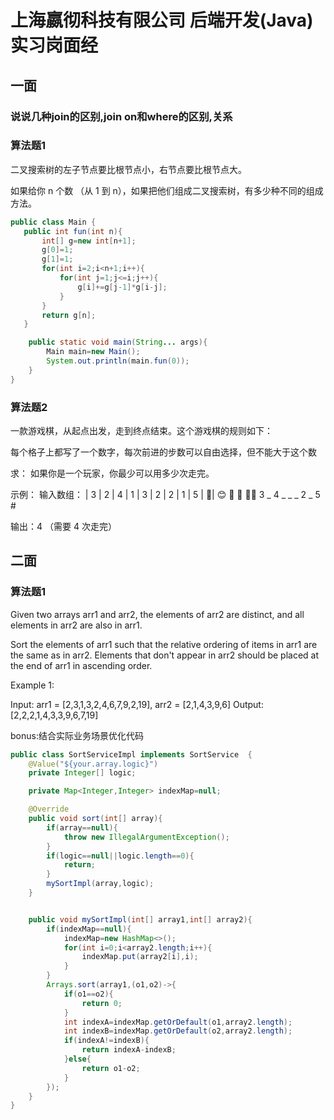 # 上海嬴彻科技有限公司 后端开发(Java)实习岗面经

## 一面

### 说说几种join的区别,join on和where的区别,关系

### 算法题1

二叉搜索树的左子节点要比根节点小，右节点要比根节点大。


如果给你 n 个数 （从 1 到 n），如果把他们组成二叉搜索树，有多少种不同的组成方法。

```java
public class Main {
   public int fun(int n){
       int[] g=new int[n+1];
       g[0]=1;
       g[1]=1;
       for(int i=2;i<n+1;i++){
           for(int j=1;j<=i;j++){
               g[i]+=g[j-1]*g[i-j];
           }
       }
       return g[n];
   }

    public static void main(String... args){
        Main main=new Main();
        System.out.println(main.fun(0));
    }
}
```

### 算法题2

一款游戏棋，从起点出发，走到终点结束。这个游戏棋的规则如下：

每个格子上都写了一个数字，每次前进的步数可以自由选择，但不能大于这个数

求：
如果你是一个玩家，你最少可以用多少次走完。

示例：
输入数组：
| 3 | 2 | 4 | 1 | 3 | 2 | 2 | 1 | 5 | 🚩|
 😊     🚶‍               🚶‍     🚶‍🚶‍
 3   _    4   _   _   _   2   _  5    #

输出：4  （需要 4 次走完）

## 二面

### 算法题1

Given two arrays arr1 and arr2, the elements of arr2 are distinct, and all elements in arr2 are also in arr1.

Sort the elements of arr1 such that the relative ordering of items in arr1 are the same as in arr2.  Elements that don't appear in arr2 should be placed at the end of arr1 in ascending order.

Example 1:

Input: arr1 = [2,3,1,3,2,4,6,7,9,2,19],
arr2 = [2,1,4,3,9,6] Output: [2,2,2,1,4,3,3,9,6,7,19]

bonus:结合实际业务场景优化代码

```java
public class SortServiceImpl implements SortService  {
    @Value("${your.array.logic}")
    private Integer[] logic;

    private Map<Integer,Integer> indexMap=null;

    @Override
    public void sort(int[] array){
        if(array==null){
            throw new IllegalArgumentException();
        }
        if(logic==null||logic.length==0){
            return;
        }
        mySortImpl(array,logic);
    }


    public void mySortImpl(int[] array1,int[] array2){
        if(indexMap==null){
            indexMap=new HashMap<>();
            for(int i=0;i<array2.length;i++){
                indexMap.put(array2[i],i);
            }
        }
        Arrays.sort(array1,(o1,o2)->{
            if(o1==o2){
                return 0;
            }
            int indexA=indexMap.getOrDefault(o1,array2.length);
            int indexB=indexMap.getOrDefault(o2,array2.length);
            if(indexA!=indexB){
                return indexA-indexB;
            }else{
                return o1-o2;
            }
        });
    }
}
```